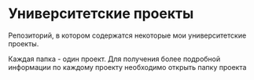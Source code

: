 # Университетские проекты
Репозиторий, в котором содержатся некоторые мои университетские проекты. 

Каждая папка - один проект. Для получения более подробной информации по каждому проекту необходимо открыть папку проекта
